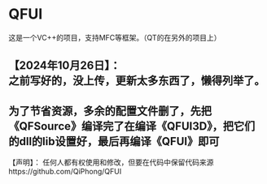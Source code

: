# QFUI
这是一个VC++的项目，支持MFC等框架。（QT的在另外的项目上）

                                                                                                                                                                            



【2024年10月26日】：                                                                                                                                                                              
之前写好的，没上传，更新太多东西了，懒得列举了。
---------------------------------------------------------------------------------------------------------------------------------------------------------------------------------------------------------------------------
为了节省资源，多余的配置文件删了，先把《QFSource》编译完了在编译《QFUI3D》，把它们的dll的lib设置好，最后再编译《QFUI》即可
---------------------------------------------------------------------------------------------------------------------------------------------------------------------------------------------------------------------------


【声明】：
任何人都有权使用和修改，但要在代码中保留代码来源https://github.com/QiPhong/QFUI
